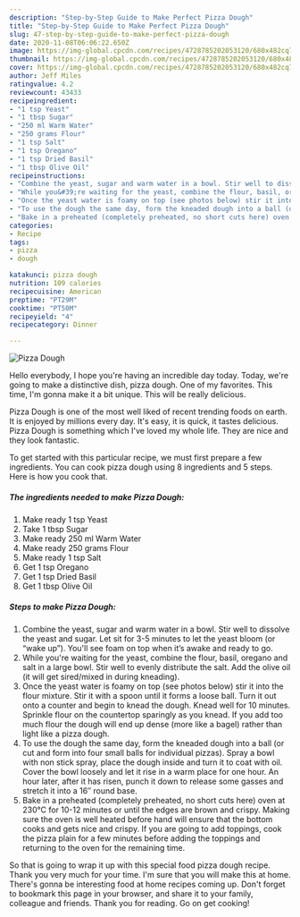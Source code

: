 ```yaml
---
description: "Step-by-Step Guide to Make Perfect Pizza Dough"
title: "Step-by-Step Guide to Make Perfect Pizza Dough"
slug: 47-step-by-step-guide-to-make-perfect-pizza-dough
date: 2020-11-08T06:06:22.650Z
image: https://img-global.cpcdn.com/recipes/4728785202053120/680x482cq70/pizza-dough-recipe-main-photo.jpg
thumbnail: https://img-global.cpcdn.com/recipes/4728785202053120/680x482cq70/pizza-dough-recipe-main-photo.jpg
cover: https://img-global.cpcdn.com/recipes/4728785202053120/680x482cq70/pizza-dough-recipe-main-photo.jpg
author: Jeff Miles
ratingvalue: 4.2
reviewcount: 43433
recipeingredient:
- "1 tsp Yeast"
- "1 tbsp Sugar"
- "250 ml Warm Water"
- "250 grams Flour"
- "1 tsp Salt"
- "1 tsp Oregano"
- "1 tsp Dried Basil"
- "1 tbsp Olive Oil"
recipeinstructions:
- "Combine the yeast, sugar and warm water in a bowl. Stir well to dissolve the yeast and sugar. Let sit for 3-5 minutes to let the yeast bloom (or “wake up”). You&#39;ll see foam on top when it’s awake and ready to go."
- "While you&#39;re waiting for the yeast, combine the flour, basil, oregano and salt in a large bowl. Stir well to evenly distribute the salt. Add the olive oil (it will get sired/mixed in during kneading)."
- "Once the yeast water is foamy on top (see photos below) stir it into the flour mixture. Stir it with a spoon until it forms a loose ball. Turn it out onto a counter and begin to knead the dough. Knead well for 10 minutes. Sprinkle flour on the countertop sparingly as you knead. If you add too much flour the dough will end up dense (more like a bagel) rather than light like a pizza dough."
- "To use the dough the same day, form the kneaded dough into a ball (or cut and form into four small balls for individual pizzas). Spray a bowl with non stick spray, place the dough inside and turn it to coat with oil. Cover the bowl loosely and let it rise in a warm place for one hour. An hour later, after it has risen, punch it down to release some gasses and stretch it into a 16″ round base."
- "Bake in a preheated (completely preheated, no short cuts here) oven at 230°C for 10-12 minutes or until the edges are brown and crispy. Making sure the oven is well heated before hand will ensure that the bottom cooks and gets nice and crispy. If you are going to add toppings, cook the pizza plain for a few minutes before adding the toppings and returning to the oven for the remaining time."
categories:
- Recipe
tags:
- pizza
- dough

katakunci: pizza dough 
nutrition: 109 calories
recipecuisine: American
preptime: "PT29M"
cooktime: "PT50M"
recipeyield: "4"
recipecategory: Dinner

---
```



![Pizza Dough](https://img-global.cpcdn.com/recipes/4728785202053120/680x482cq70/pizza-dough-recipe-main-photo.jpg)

Hello everybody, I hope you're having an incredible day today. Today, we're going to make a distinctive dish, pizza dough. One of my favorites. This time, I'm gonna make it a bit unique. This will be really delicious.

Pizza Dough is one of the most well liked of recent trending foods on earth. It is enjoyed by millions every day. It's easy, it is quick, it tastes delicious. Pizza Dough is something which I've loved my whole life. They are nice and they look fantastic.




To get started with this particular recipe, we must first prepare a few ingredients. You can cook pizza dough using 8 ingredients and 5 steps. Here is how you cook that.

<!--inarticleads1-->

##### The ingredients needed to make Pizza Dough:

1. Make ready 1 tsp Yeast
1. Take 1 tbsp Sugar
1. Make ready 250 ml Warm Water
1. Make ready 250 grams Flour
1. Make ready 1 tsp Salt
1. Get 1 tsp Oregano
1. Get 1 tsp Dried Basil
1. Get 1 tbsp Olive Oil




<!--inarticleads2-->

##### Steps to make Pizza Dough:

1. Combine the yeast, sugar and warm water in a bowl. Stir well to dissolve the yeast and sugar. Let sit for 3-5 minutes to let the yeast bloom (or “wake up”). You&#39;ll see foam on top when it’s awake and ready to go.
1. While you&#39;re waiting for the yeast, combine the flour, basil, oregano and salt in a large bowl. Stir well to evenly distribute the salt. Add the olive oil (it will get sired/mixed in during kneading).
1. Once the yeast water is foamy on top (see photos below) stir it into the flour mixture. Stir it with a spoon until it forms a loose ball. Turn it out onto a counter and begin to knead the dough. Knead well for 10 minutes. Sprinkle flour on the countertop sparingly as you knead. If you add too much flour the dough will end up dense (more like a bagel) rather than light like a pizza dough.
1. To use the dough the same day, form the kneaded dough into a ball (or cut and form into four small balls for individual pizzas). Spray a bowl with non stick spray, place the dough inside and turn it to coat with oil. Cover the bowl loosely and let it rise in a warm place for one hour. An hour later, after it has risen, punch it down to release some gasses and stretch it into a 16″ round base.
1. Bake in a preheated (completely preheated, no short cuts here) oven at 230°C for 10-12 minutes or until the edges are brown and crispy. Making sure the oven is well heated before hand will ensure that the bottom cooks and gets nice and crispy. If you are going to add toppings, cook the pizza plain for a few minutes before adding the toppings and returning to the oven for the remaining time.




So that is going to wrap it up with this special food pizza dough recipe. Thank you very much for your time. I'm sure that you will make this at home. There's gonna be interesting food at home recipes coming up. Don't forget to bookmark this page in your browser, and share it to your family, colleague and friends. Thank you for reading. Go on get cooking!
